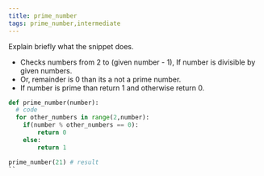 ```yaml
---
title: prime_number
tags: prime_number,intermediate
---
```


Explain briefly what the snippet does.

- Checks numbers from 2 to (given number - 1), If number is divisible by given numbers.
- Or, remainder is 0 than its a not a prime number.
- If number is prime than return 1 and otherwise return 0. 

```py
def prime_number(number):
  # code
  for other_numbers in range(2,number):
    if(number % other_numbers == 0):
        return 0
    else:
        return 1
```

```py
prime_number(21) # result
``
